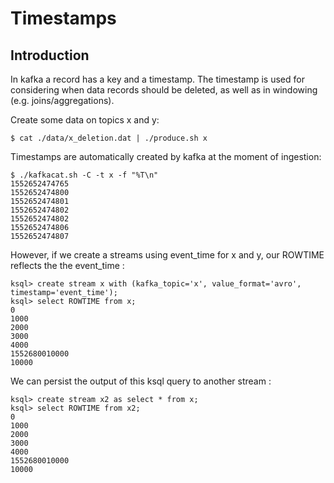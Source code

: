 # Timestamps

## Introduction

In kafka a record has a key and a timestamp. The timestamp is used for considering when data records should be deleted, as well as in windowing (e.g. joins/aggregations).

Create some data on topics x and y:

```
$ cat ./data/x_deletion.dat | ./produce.sh x
```

Timestamps are automatically created by kafka at the moment of ingestion:

```
$ ./kafkacat.sh -C -t x -f "%T\n"
1552652474765
1552652474800
1552652474801
1552652474802
1552652474802
1552652474806
1552652474807
``````

However, if we create a streams using event_time for x and y, our ROWTIME reflects the the event_time :

```
ksql> create stream x with (kafka_topic='x', value_format='avro', timestamp='event_time');
ksql> select ROWTIME from x;
0
1000
2000
3000
4000
1552680010000
10000
```

We can persist the output of this ksql query to another stream :

```
ksql> create stream x2 as select * from x;
ksql> select ROWTIME from x2;
0
1000
2000
3000
4000
1552680010000
10000
```
